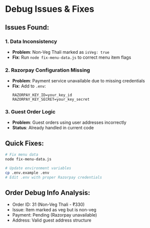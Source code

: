 # Debug Issues & Fixes

## Issues Found:

### 1. Data Inconsistency
- **Problem**: Non-Veg Thali marked as `isVeg: true`
- **Fix**: Run `node fix-menu-data.js` to correct menu item flags

### 2. Razorpay Configuration Missing
- **Problem**: Payment service unavailable due to missing credentials
- **Fix**: Add to `.env`:
  ```
  RAZORPAY_KEY_ID=your_key_id
  RAZORPAY_KEY_SECRET=your_key_secret
  ```

### 3. Guest Order Logic
- **Problem**: Guest orders using user addresses incorrectly
- **Status**: Already handled in current code

## Quick Fixes:

```bash
# Fix menu data
node fix-menu-data.js

# Update environment variables
cp .env.example .env
# Edit .env with proper Razorpay credentials
```

## Order Debug Info Analysis:
- Order ID: 31 (Non-Veg Thali - ₹330)
- Issue: Item marked as veg but is non-veg
- Payment: Pending (Razorpay unavailable)
- Address: Valid guest address structure